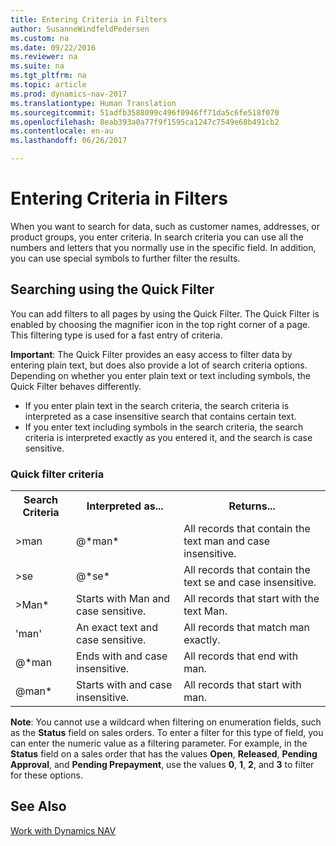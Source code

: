 ```yaml
---
title: Entering Criteria in Filters
author: SusanneWindfeldPedersen
ms.custom: na
ms.date: 09/22/2016
ms.reviewer: na
ms.suite: na
ms.tgt_pltfrm: na
ms.topic: article
ms.prod: dynamics-nav-2017
ms.translationtype: Human Translation
ms.sourcegitcommit: 51adfb3588099c496f0946ff71da5c6fe518f070
ms.openlocfilehash: 8eab393a0a77f9f1595ca1247c7549e68b491cb2
ms.contentlocale: en-au
ms.lasthandoff: 06/26/2017

---
```


# <a name="entering-criteria-in-filters"></a>Entering Criteria in Filters
When you want to search for data, such as customer names, addresses, or product groups, you enter criteria. In search criteria you can use all the numbers and letters that you normally use in the specific field. In addition, you can use special symbols to further filter the results.

## <a name="searching-using-the-quick-filter"></a>Searching using the Quick Filter
You can add filters to all pages by using the Quick Filter. The Quick Filter is enabled by choosing the magnifier icon in the top right corner of a page. This filtering type is used for a fast entry of criteria.

**Important**: The Quick Filter provides an easy access to filter data by entering plain text, but does also provide a lot of search criteria options. Depending on whether you enter plain text or text including symbols, the Quick Filter behaves differently.  
- If you enter plain text in the search criteria, the search criteria is interpreted as a case insensitive search that contains certain text.  
- If you enter text including symbols in the search criteria, the search criteria is interpreted exactly as you entered it, and the search is case sensitive.

### <a name="quick-filter-criteria"></a>Quick filter criteria
<!-- html syntax because symbols conflict with MarkDown syntax -->
<TABLE>
  <TR>
    <TH>Search Criteria</TH>
    <TH>Interpreted as...</TH>
    <TH>Returns...</TH>
  </TR>
  <TR>
    <TD>>man</TD>
    <TD>@*man*</TD>
    <TD>All records that contain the text man and case insensitive.</TD>
  </TR>
  <TR>
    <TD>>se</TD>
    <TD>@*se*</TD>
    <TD>All records that contain the text se and case insensitive.</TD>
  </TR>
  <TR>
    <TD>>Man*</TD>
    <TD>Starts with Man and case sensitive.</TD>
    <TD>All records that start with the text Man.</TD>
  </TR>
  <TR>
    <TD>'man'</TD>
    <TD>An exact text and case sensitive.</TD>
    <TD>All records that match man exactly.</TD>
  </TR>
  <TR>
    <TD>@*man</TD>
    <TD>Ends with and case insensitive.</TD>
    <TD>All records that end with man.</TD>
  </TR>
  <TR>
    <TD>@man*</TD>
    <TD>Starts with and case insensitive.</TD>
    <TD>All records that start with man.</TD>
  </TR>
</TABLE>

**Note**: You cannot use a wildcard when filtering on enumeration fields, such as the **Status** field on sales orders. To enter a filter for this type of field, you can enter the numeric value as a filtering parameter. For example, in the **Status** field on a sales order that has the values **Open**, **Released**, **Pending Approval**, and **Pending Prepayment**, use the values **0**, **1**, **2**, and **3** to filter for these options.  

## <a name="see-also"></a>See Also
[Work with Dynamics NAV](ui-work-product.md)


